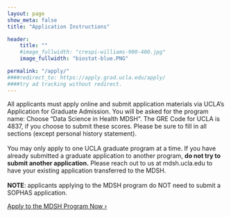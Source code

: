 ```yaml
---
layout: page
show_meta: false
title: "Application Instructions"

header:
    title: ""
    #image_fullwidth: "crespi-williams-900-400.jpg"
    image_fullwidth: "biostat-blue.PNG"

permalink: "/apply/"
####redirect_to: https://apply.grad.ucla.edu/apply/
####try ad tracking without redirect. 
---
```



All applicants must apply online and submit application materials via UCLA’s Application for Graduate Admission. 
You will be asked for the program name: Choose “Data Science in Health MDSH”. The GRE Code for UCLA is 4837, if you choose to submit these scores. Please be sure to fill in all sections (except personal history statement). 
<br>
<br>
You may only apply to one UCLA graduate program at a time. If you have already submitted a graduate application to another program, **do not try to submit another application.** Please reach out to us at mdsh.ucla.edu to have your existing application transferred to the MDSH. 
<br>
<br>
**NOTE**: applicants applying to the MDSH program do NOT need to submit a SOPHAS application.


<div class="row t60 b60">
        <div class="small-12 text-center columns">
            <a class="button large radius info" href="https://apply.grad.ucla.edu/apply/">Apply to the MDSH Program Now ›</a>
        </div><!-- /.small-12.columns -->
</div><!-- /.row -->


